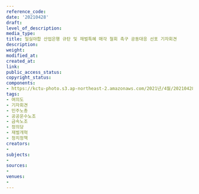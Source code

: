 ```yaml
---
reference_code: 
date: '20210428'
draft: 
level_of_description: 
media_type: 
title: 밀실야합 산업은행 규탄 및 재벌특혜 매각 철회 촉구 공동대응 선포 기자회견
description: 
weight: 
modified_at: 
created_at: 
link: 
public_access_status: 
copyright_status: 
components:
- https://kctu-photo.s3.ap-northeast-2.amazonaws.com/2021년/4월/20210428-밀실야합+산업은행+규탄+및+재벌특혜+매각+철회+촉구+공동대응+선포+기자회견_여의도_기자회견_민주노총_공공운수노조_금속노조_정의당_재벌개혁_정치정책/403079_56272_314.jpg
tags:
- 여의도
- 기자회견
- 민주노총
- 공공운수노조
- 금속노조
- 정의당
- 재벌개혁
- 정치정책
creators:
- 
subjects:
- 
sources:
- 
venues:
- 
---
```


